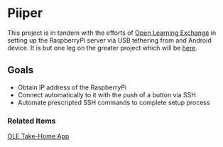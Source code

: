 # Piiper
This project is in tandem with the efforts of [Open Learning Exchange](https://ole.org) in setting up the RaspberryPi server via USB tethering from and Android device. It is but one leg on the greater project which will be [here](https://github.com/kylemathias/Mobile-Team-Projects).



## Goals
- Obtain IP address of the RaspberryPi
- Connect automatically to it with the push of a button via SSH
- Automate prescripted SSH commands to complete setup process


### Related Items
[OLE Take-Home App](https://github.com/open-learning-exchange/take-home)
